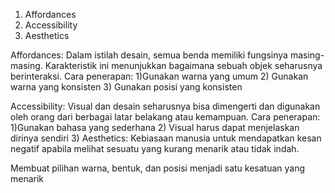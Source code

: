 1. Affordances
2. Accessibility
3. Aesthetics


Affordances: Dalam istilah desain, semua benda memiliki fungsinya masing-masing. Karakteristik ini menunjukkan bagaimana sebuah objek seharusnya berinteraksi. Cara penerapan: 1)Gunakan warna yang umum 2) Gunakan warna yang konsisten 3) Gunakan posisi yang konsisten

Accessibility: Visual dan desain seharusnya bisa dimengerti dan digunakan oleh orang dari berbagai latar belakang atau kemampuan. Cara penerapan: 1)Gunakan bahasa yang sederhana 2) Visual harus dapat menjelaskan dirinya sendiri 3) Aesthetics: Kebiasaan manusia untuk mendapatkan kesan negatif apabila melihat sesuatu yang kurang menarik atau tidak indah. 

Membuat pilihan warna, bentuk, dan posisi menjadi satu kesatuan yang menarik